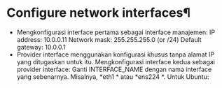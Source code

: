 # Configure network interfaces¶

<ul>
<li>Mengkonfigurasi interface pertama sebagai interface manajemen:
IP address: 10.0.0.11
Network mask: 255.255.255.0 (or /24)
  Default gateway: 10.0.0.1</li>

<li>Provider interface menggunakan konfigurasi khusus tanpa alamat IP yang ditugaskan untuk itu. Mengkonfigurasi interface kedua sebagai provider interface:
Ganti INTERFACE_NAME dengan nama interface yang sebenarnya. Misalnya, *eth1 * atau *ens224 *.
  Untuk Ubuntu:</li>
</ul>
